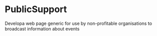 # PublicSupport
Developa web page generic for use by non-profitable organisations to broadcast information about events
